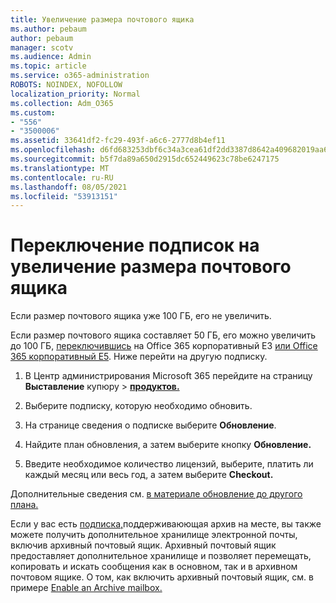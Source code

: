 ```yaml
---
title: Увеличение размера почтового ящика
ms.author: pebaum
author: pebaum
manager: scotv
ms.audience: Admin
ms.topic: article
ms.service: o365-administration
ROBOTS: NOINDEX, NOFOLLOW
localization_priority: Normal
ms.collection: Adm_O365
ms.custom:
- "556"
- "3500006"
ms.assetid: 33641df2-fc29-493f-a6c6-2777d8b4ef11
ms.openlocfilehash: d6fd683253dbf6c34a3cea61df2dd3387d8642a409682019aa62ef3b619e84aa
ms.sourcegitcommit: b5f7da89a650d2915dc652449623c78be6247175
ms.translationtype: MT
ms.contentlocale: ru-RU
ms.lasthandoff: 08/05/2021
ms.locfileid: "53913151"
---
```

# <a name="switch-subscriptions-to-increase-mailbox-size"></a>Переключение подписок на увеличение размера почтового ящика

Если размер почтового ящика уже 100 ГБ, его не увеличить.
  
Если размер почтового ящика составляет 50 ГБ, его можно увеличить до 100 ГБ, [переключившись](https://products.office.com/business/office-365-enterprise-e3-business-software) на Office 365 корпоративный E3 [или Office 365 корпоративный E5](https://products.office.com/business/office-365-enterprise-e5-business-software). Ниже перейти на другую подписку.
  
1. В Центр администрирования Microsoft 365 перейдите на страницу **Выставление** купюру \> **[продуктов.](https://go.microsoft.com/fwlink/p/?linkid=842054)**

2. Выберите подписку, которую необходимо обновить.

3. На странице сведения о подписке выберите **Обновление**.

4. Найдите план обновления, а затем выберите кнопку **Обновление.**

5. Введите необходимое количество лицензий, выберите, платить ли каждый месяц или весь год, а затем выберите **Checkout.**

Дополнительные сведения см. [в материале обновление до другого плана.](https://docs.microsoft.com/microsoft-365/commerce/subscriptions/upgrade-to-different-plan)

Если у вас есть [подписка,](https://docs.microsoft.com/office365/servicedescriptions/exchange-online-archiving-service-description/exchange-online-archiving-service-description)поддерживаюющая архив на месте, вы также можете получить дополнительное хранилище электронной почты, включив архивный почтовый ящик. Архивный почтовый ящик предоставляет дополнительное хранилище и позволяет перемещать, копировать и искать сообщения как в основном, так и в архивном почтовом ящике. О том, как включить архивный почтовый ящик, см. в примере [Enable an Archive mailbox.](https://docs.microsoft.com/microsoft-365/compliance/enable-archive-mailboxes)